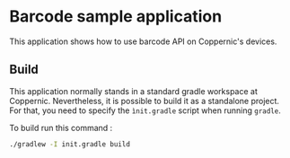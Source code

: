 # Barcode sample application

This application shows how to use barcode API on Coppernic's devices.

## Build

This application normally stands in a standard gradle workspace at Coppernic. Nevertheless, it is possible to build it as a standalone project. For that, you need to specify the `ìnit.gradle` script when running `gradle`.

To build run this command :

```sh
./gradlew -I init.gradle build
```
